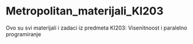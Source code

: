 # Metropolitan_materijali_KI203
Ovo su svi materijali i zadaci iz predmeta KI203: Visenitnoost i paralelno programiranje
